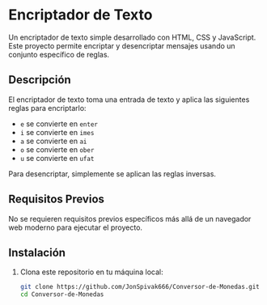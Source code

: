 # Encriptador de Texto

Un encriptador de texto simple desarrollado con HTML, CSS y JavaScript. Este proyecto permite encriptar y desencriptar mensajes usando un conjunto específico de reglas.

## Descripción

El encriptador de texto toma una entrada de texto y aplica las siguientes reglas para encriptarlo:
- `e` se convierte en `enter`
- `i` se convierte en `imes`
- `a` se convierte en `ai`
- `o` se convierte en `ober`
- `u` se convierte en `ufat`

Para desencriptar, simplemente se aplican las reglas inversas.

## Requisitos Previos

No se requieren requisitos previos específicos más allá de un navegador web moderno para ejecutar el proyecto.

## Instalación

1. Clona este repositorio en tu máquina local:
   ```sh
   git clone https://github.com/JonSpivak666/Conversor-de-Monedas.git
   cd Conversor-de-Monedas
